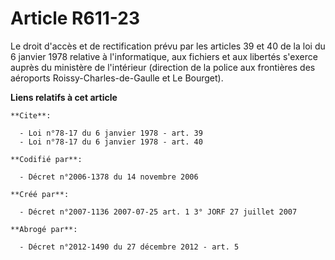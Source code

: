 # Article R611-23

Le droit d'accès et de rectification prévu par les articles 39 et 40 de la loi du 6 janvier 1978 relative à l'informatique,
aux fichiers et aux libertés s'exerce auprès du ministère de l'intérieur (direction de la police aux frontières des aéroports
Roissy-Charles-de-Gaulle et Le Bourget).

**Liens relatifs à cet article**

	**Cite**:

	  - Loi n°78-17 du 6 janvier 1978 - art. 39
	  - Loi n°78-17 du 6 janvier 1978 - art. 40

	**Codifié par**:

	  - Décret n°2006-1378 du 14 novembre 2006

	**Créé par**:

	  - Décret n°2007-1136 2007-07-25 art. 1 3° JORF 27 juillet 2007

	**Abrogé par**:

	  - Décret n°2012-1490 du 27 décembre 2012 - art. 5
